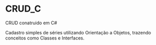 # CRUD_C

CRUD conatruido em C#

Cadastro simples de séries utilizando Orientação a Objetos, trazendo conceitos como Classes e Interfaces.
